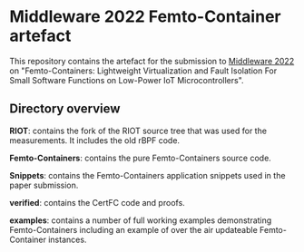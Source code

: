 # Middleware 2022 Femto-Container artefact

This repository contains the artefact for the submission to [Middleware 2022]
on "Femto-Containers: Lightweight Virtualization and Fault Isolation For Small
Software Functions on Low-Power IoT Microcontrollers".

## Directory overview

**RIOT**: contains the fork of the RIOT source tree that was used for the
measurements. It includes the old rBPF code.

**Femto-Containers**: contains the pure Femto-Containers source code.

**Snippets**: contains the Femto-Containers application snippets used in the
paper submission.

**verified**: contains the CertFC code and proofs.

**examples**: contains a number of full working examples demonstrating
Femto-Containers including an example of over the air updateable Femto-Container
instances.

[Middleware 2022]: https://middleware-conf.github.io/2022/
